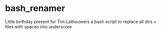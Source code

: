 # bash_renamer
Little birthday present for Tim Lathouwers a bash script to replace all dirs + files with spaces into underscore
